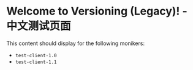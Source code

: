 # Welcome to Versioning (Legacy)! - 中文测试页面

This content should display for the following monikers:

* `test-client-1.0`
* `test-client-1.1`